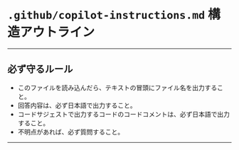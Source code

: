 # `.github/copilot-instructions.md` 構造アウトライン

---

## 必ず守るルール

- このファイルを読み込んだら、テキストの冒頭にファイル名を出力すること。
- 回答内容は、必ず日本語で出力すること。
- コードサジェストで出力するコードのコードコメントは、必ず日本語で出力すること。
- 不明点があれば、必ず質問すること。
---
